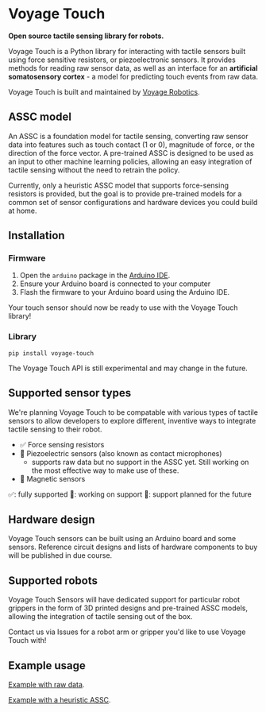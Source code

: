 # Voyage Touch

**Open source tactile sensing library for robots.**

Voyage Touch is a Python library for interacting with tactile sensors built using force sensitive resistors, or piezoelectronic sensors. It provides methods for reading raw sensor data, as well as an interface for an **artificial somatosensory cortex** - a model for predicting touch events from raw data.

Voyage Touch is built and maintained by [Voyage Robotics](https://www.voyagerobotics.com/).

## ASSC model

An ASSC is a foundation model for tactile sensing, converting raw sensor data into features such as touch contact (1 or 0), magnitude of force, or the direction of the force vector. A pre-trained ASSC is designed to be used as an input to other machine learning policies, allowing an easy integration of tactile sensing without the need to retrain the policy.

Currently, only a heuristic ASSC model that supports force-sensing resistors is provided, but the goal is to provide pre-trained models for a common set of sensor configurations and hardware devices you could build at home. 

## Installation

### Firmware

1. Open the `arduino` package in the [Arduino IDE](https://www.arduino.cc/en/software).
2. Ensure your Arduino board is connected to your computer
3. Flash the firmware to your Arduino board using the Arduino IDE.

Your touch sensor should now be ready to use with the Voyage Touch library! 

### Library

```
pip install voyage-touch
```

The Voyage Touch API is still experimental and may change in the future.



## Supported sensor types

We're planning Voyage Touch to be compatable with various types of tactile sensors to allow developers to explore different, inventive ways to integrate tactile sensing to their robot.

- ✅ Force sensing resistors
- 🚧 Piezoelectric sensors (also known as contact microphones)
    - supports raw data but no support in the ASSC yet. Still working on the most effective way to make use of these.
- 👀 Magnetic sensors

✅: fully supported
🚧: working on support
👀: support planned for the future

## Hardware design

Voyage Touch sensors can be built using an Arduino board and some sensors. Reference circuit designs and lists of hardware components to buy will be published in due course.

## Supported robots

Voyage Touch Sensors will have dedicated support for particular robot grippers  in the form of 3D printed designs and pre-trained ASSC models, allowing the integration of tactile sensing out of the box.

Contact us via Issues for a robot arm or gripper you'd like to use Voyage Touch with!

## Example usage

[Example with raw data](examples/raw_data.py).

[Example with a heuristic ASSC](examples/assc_heuristic.py).
